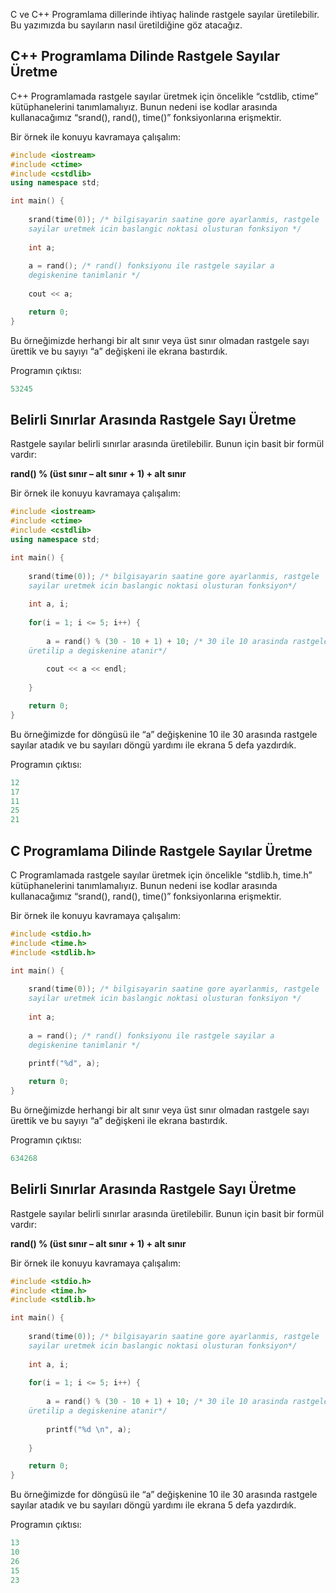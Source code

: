 ﻿
C ve C++ Programlama dillerinde ihtiyaç halinde rastgele sayılar üretilebilir. Bu yazımızda bu sayıların nasıl üretildiğine göz atacağız.

## C++ Programlama Dilinde Rastgele Sayılar Üretme

C++ Programlamada rastgele sayılar üretmek için öncelikle “cstdlib, ctime” kütüphanelerini tanımlamalıyız. Bunun nedeni ise kodlar arasında kullanacağımız “srand(), rand(), time()” fonksiyonlarına erişmektir.

Bir örnek ile konuyu kavramaya çalışalım:

```cpp
#include <iostream>
#include <ctime>
#include <cstdlib> 
using namespace std;

int main() {
    
    srand(time(0)); /* bilgisayarin saatine gore ayarlanmis, rastgele 
    sayilar uretmek icin baslangic noktasi olusturan fonksiyon */
    
    int a; 
    
    a = rand(); /* rand() fonksiyonu ile rastgele sayilar a 
    degiskenine tanimlanir */
    
    cout << a;

    return 0;
}

```

Bu örneğimizde herhangi bir alt sınır veya üst sınır olmadan rastgele sayı ürettik ve bu sayıyı “a” değişkeni ile ekrana bastırdık.

Programın çıktısı:

```cpp
53245
```

## Belirli Sınırlar Arasında Rastgele Sayı Üretme

Rastgele sayılar belirli sınırlar arasında üretilebilir. Bunun için basit bir formül vardır:

**rand() % (üst sınır – alt sınır + 1) + alt sınır**

Bir örnek ile konuyu kavramaya çalışalım:

```cpp
#include <iostream>
#include <ctime>
#include <cstdlib> 
using namespace std;

int main() {
    
    srand(time(0)); /* bilgisayarin saatine gore ayarlanmis, rastgele 
    sayilar uretmek icin baslangic noktasi olusturan fonksiyon*/
    
    int a, i; 
    
    for(i = 1; i <= 5; i++) {
        
        a = rand() % (30 - 10 + 1) + 10; /* 30 ile 10 arasinda rastgele sayilar
    üretilip a degiskenine atanir*/
    
        cout << a << endl;
        
    }

    return 0;
}

```

Bu örneğimizde for döngüsü ile “a” değişkenine 10 ile 30 arasında rastgele sayılar atadık ve bu sayıları döngü yardımı ile ekrana 5 defa yazdırdık.

Programın çıktısı:

```cpp
12
17
11
25
21
```

## C Programlama Dilinde Rastgele Sayılar Üretme

C Programlamada rastgele sayılar üretmek için öncelikle “stdlib.h, time.h” kütüphanelerini tanımlamalıyız. Bunun nedeni ise kodlar arasında kullanacağımız “srand(), rand(), time()” fonksiyonlarına erişmektir.

Bir örnek ile konuyu kavramaya çalışalım:

```cpp
#include <stdio.h>
#include <time.h>
#include <stdlib.h> 

int main() {
    
    srand(time(0)); /* bilgisayarin saatine gore ayarlanmis, rastgele 
    sayilar uretmek icin baslangic noktasi olusturan fonksiyon */
    
    int a; 
    
    a = rand(); /* rand() fonksiyonu ile rastgele sayilar a 
    degiskenine tanimlanir */
    
    printf("%d", a);

    return 0;
}
```

Bu örneğimizde herhangi bir alt sınır veya üst sınır olmadan rastgele sayı ürettik ve bu sayıyı “a” değişkeni ile ekrana bastırdık.

Programın çıktısı:

```cpp
634268
```

## Belirli Sınırlar Arasında Rastgele Sayı Üretme

Rastgele sayılar belirli sınırlar arasında üretilebilir. Bunun için basit bir formül vardır:

**rand() % (üst sınır – alt sınır + 1) + alt sınır**

Bir örnek ile konuyu kavramaya çalışalım:

```cpp
#include <stdio.h>
#include <time.h>
#include <stdlib.h> 

int main() {
    
    srand(time(0)); /* bilgisayarin saatine gore ayarlanmis, rastgele 
    sayilar uretmek icin baslangic noktasi olusturan fonksiyon*/
    
    int a, i; 
    
    for(i = 1; i <= 5; i++) {
        
        a = rand() % (30 - 10 + 1) + 10; /* 30 ile 10 arasinda rastgele sayilar
    üretilip a degiskenine atanir*/
    
        printf("%d \n", a); 
        
    }

    return 0;
}
```

Bu örneğimizde for döngüsü ile “a” değişkenine 10 ile 30 arasında rastgele sayılar atadık ve bu sayıları döngü yardımı ile ekrana 5 defa yazdırdık.

Programın çıktısı:

```cpp
13
10
26
15
23
```

